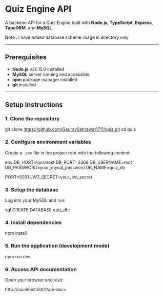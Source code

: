 # Quiz Engine API

A backend API for a Quiz Engine built with **Node.js**, **TypeScript**, **Express**, **TypeORM**, and **MySQL**.

Note : I have added database scheme image in directory only


---

## Prerequisites

- **Node.js** v20.15.0 installed  
- **MySQL** server running and accessible  
- **npm** package manager installed  
- **git** installed

---

## Setup Instructions

### 1. Clone the repository


git clone https://github.com/GauravSehrawat1711/quiz.git
cd quiz


### 2. Configure environment variables

Create a `.env` file in the project root with the following content:

env
DB_HOST=localhost
DB_PORT=3306
DB_USERNAME=root
DB_PASSWORD=your_mysql_password
DB_NAME=quiz_db

PORT=5001
JWT_SECRET=your_jwt_secret


### 3. Setup the database

Log into your MySQL and run:

sql
CREATE DATABASE quiz_db;


### 4. Install dependencies


npm install


### 5. Run the application (development mode)

npm run dev


### 6. Access API documentation

Open your browser and visit:

http://localhost:5001/api-docs


